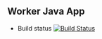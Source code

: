 ## Worker Java App


* Build status
[![Build Status](http://jenkins.vialactea.mx:8080/buildStatus/icon?job=instavote%2Fworker-build)](http://jenkins.vialactea.mx:8080/job/instavote/job/worker-build/)
